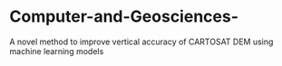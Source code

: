 # Computer-and-Geosciences-
A novel method to improve vertical accuracy of CARTOSAT DEM using machine learning models
